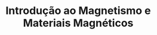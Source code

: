 ---
sigla: PEM5137
title: "Introdução ao Magnetismo e Materiais Magnéticos"
title_en: "Introduction to Magnetism and Magnetic Materials"

area:
    br: "97135 - Magnetismo e Supercondutividade"
    en: "97135 - Magnetism and Superconductivity"

teorica: 4
pratica: 4
estudos: 4
duracao: 15
total: 180
creditos: 12

docente: [cristina, jeff]

objetivos:
    br: "Introduzir conceitos básicos sobre magnetismo para entendimento mais aprofundado de propriedades magnéticas de materiais que apresentam ordenamento magnético."
    en: "To introduce basic concepts of magnetism to deeper understanding of magnetic properties of materials that exhibit magnetic ordering."

justificativa:
    br: "Aprofundar alguns conceitos importantes sobre magnetismo e materiais magnéticos para que alunos que trabalhem na obtenção e caracterização de microestrutura de materiais que apresentam ordenamento magnético (ferromagnéticos, ferrimagnéticos e antiferromagnéticos) poassam entender e relacionar as propriedades microestruturais e magnéticas dos materiais. Estes conceitos serão introduzidos a luz de teorias fenomenológicas e também alguns conceitos quânticos importantes, tendo em vista que o fenômeno do magnetismo é essencialmente quântico."
    en: "o go deeper on some important concepts of magnetism and magnetic materials in order that students that work on obtaining and characterizing ferromagnetic, ferrimagnetic and antiferromagnetic materials can be capable to understand and relate the microstructure and magnetic properties of materials. These concepts will be introduced mainly by using phenomenological theories, but also some particularly important quantum concepts will be addressed."

conteudo:
    br: | 
        1. Introdução
            1. Observações relacionadas a campos magnéticos
            2. Magnetismo e Correntes
            3. Tipos de Magnetismo
            4. Materiais Magnéticos para Aplicações
        2. Magnetostática
            1. Campos e fatores de desmagnetização
            2. Curvas de Magnetização
            3. Energia Magnetostática e Termodinâmica
        3. Fenomenologia Quântica e Clássica do Magnetismo
            1. Momentos: Angular Orbital e Spin
            2. Diamagnetismo Clássico
            3. Paramagnetismo Clássico
            4. Mecânica Quântica e Magnetismo
            5. Paramagnetismo e Diamagnetismo Quânticos
            6. Ferromagnetismo
        4. Mecânica Quântica e Magnetismo
            1. Interação dipolar
            2. Interação de troca
            3. Teoria de Campo Molecular
            4. Super-exchange
            5. Dependência com a Temperatura em Ferrimagnéticos
            6. Metais
            7. Efeito Kondo
            8. Transições de fases quânticas - Heavy Fermions
        5. Anisotropia Magnética
            1. Fenomenologia
            2. Origem Física
            3. Dependência com a Temperatura
        6. Efeitos Magnetoelásticos
            1. Fenomenologia
            2. Contribuição Magnetoelástica para a Anisotropia
            3. Magnetostricção
            4. Efeito &#916;E e efeitos magnetoelásticos inversos
            5. Dependência com a Temperatura
        7. Domínios Magnéticos
            1. O princípio das configurações magnéticas ou a arte do compromisso
            2. Paredes de domínio
        8. Tipos de Materiais Magnéticos
            1. Macios ou Doces
            2. Duros
    en: |
        1. Introduction 
           1. Related observations to magnetic fields
           2. Magnetism and currents
           3. Types of Magnetism
           4. Magnetic materials for applications
        2. Magnetostatic
           1. Boundary Conditions for B and H, 2.2 
           2. Field and factor of demagnetization, 2.3 
           3. Magnetization curves, 2.4 
           4. Magnetostatic and Thermodynamic Energy
        3. Classical and quantum phenomenology of the magnetism
           1. Orbital and Spin magnetic moments
           2. Classical diamagnetism
           3. Classical paramagnetism
           4. Quantum paramagnetism and diamagnetism
           5. Ferromagnetism
        4. Quantum mechanics and magnetism
           1. Dipolar interaction
           2. Exchange interaction
           3. Molecular field theory
           4. Super-exchange
           5. Dependence of the temperature on ferrimagnetism
           6. Metals
           7. Kondo effect
           8. Transitions in quantum phases - Heavy Fermions
        5. Magnetic Anisotropy
           1. Phenomenology
           2. Physical origin
           3. Dependence with temperature
        6. Magnetoelastic effects
           1. Phenomenology
           2. Magnetoelastic contribution to the anisotropy
           3. Magnetostriction
           4.  E effect and inverse magnetoelastic effects
           5. Temperature dependence
        7. Magnetic domains
           1. Magnetic configurations – the compromise
           2. Domain walls
        8. Types of magnetic materials
           1. Soft
           2. Hard.

avaliacao:
    br: "A avaliação do curso será através de aplicação de no mínimo duas provas. A nota final é a média aritmética das notas das provas realizadas."
    en: "The evaluation of the course will be through application of two tests or a test and an individual homework."

referencias:
    br: |
        1. Robert C. O´Handley Modern Magnetic Materials: Principles and Applications, John Wiley and Sons, 2000.
        2. Soshin Chikazumi, Physics of Magnetism, John Wiley and Sons Inc. NY, 1964.
        3. Richard M. Bozorth, Ferromagnetism, IEEE Press, 1993.
        4. S. Blundell, Magnetism in Condensed Matter, Oxford University Press, 2001.
        5. É. Du Trémolet de Lacheisserie, D. Gignoux, M. Schlenker, Magnetism Fundamentals, Springer, 2005.
        6. Stephen Blundell, Magnetism in Condensed Matter, Oxford University Press, 2001.  
---